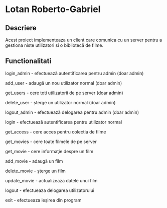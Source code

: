 # Lotan Roberto-Gabriel

## Descriere

Acest proiect implementeaza un client care comunica cu un server pentru a gestiona niste utilizatori si o bibliotecă de filme.

## Functionalitati

login_admin - efectuează autentificarea pentru admin (doar admin)

add_user - adaugă un nou utilizator normal (doar admin)

get_users - cere toti utilizatorii de pe server (doar admin)

delete_user - șterge un utilizator normal (doar admin)

logout_admin - efectuează delogarea pentru admin (doar admin)

login - efectuează autentificarea pentru utilizator normal

get_access - cere acces pentru colectia de filme

get_movies - cere toate filmele de pe server

get_movie - cere informaţie despre un film

add_movie - adaugă un film

delete_movie - șterge un film

update_movie - actualizeaza datele unui film

logout - efectueaza delogarea utilizatorului

exit - efectueaza ieșirea din program
